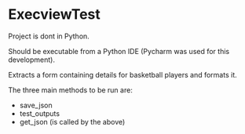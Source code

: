 # ExecviewTest
Project is dont in Python.

Should be executable from a Python IDE (Pycharm was used for this development).

Extracts a form containing details for basketball players and formats it.

The three main methods to be run are:
- save_json
- test_outputs
- get_json (is called by the above)
